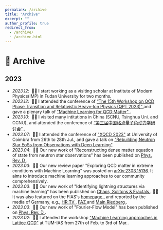 ```yaml
---
permalink: /archive
title: "Archive"
excerpt: ""
author_profile: true
redirect_from: 
  - /archive/
  - /archive.html
---
```


# 📰 Archive

## 2023
- *2023.12*: &nbsp;🎉🎉 I start working as a visiting scholar at Institute of Modern Physics(IMP) in Fudan University for two months.
- *2023.12*: &nbsp;🚆🚆 I attended the conference of  <a href='https://indico.ihep.ac.cn/event/19910/program'> “The 15th Workshop on QCD Phase Transition and Relativistic Heavy-Ion Physics (QPT 2023)” </a> and gave a plenary talk of <a href='https://indico.ihep.ac.cn/event/19910/contributions/145736/'> "Machine Learning for QCD Matter" </a>.
- *2023.10*: &nbsp;🚆🚆 I visited many intitutions in China (SCNU, Tsinghua Uni. and CCNU), and attended the conference of  <a href='https://indico.ihep.ac.cn/event/19002/contributions/142234/'> “第三届中国格点量子色动力学研讨会” </a>.
- *2023.07*: &nbsp;🚆🚆 I attended the conference of <a href='https://indico.cern.ch/event/1198629/'>"XQCD 2023"</a> at University of Coimbra from 26th to 28th Jul., and gave a talk on <a href = 'https://indico.cern.ch/event/1198629/contributions/5458400/'>"Rebuilding Neutron Star EoSs from Observations with Deep Learning"</a>.
- *2023.04*: &nbsp;🎉🎉 Our new work of "Reconstructing dense matter equation of state from neutron star observations" has been published on  <a href='https://doi.org/10.1103/PhysRevD.107.083028'> Phys. Rev. D </a>.
- *2023.03*: &nbsp;🎉🎉 Our new review paper "Exploring QCD matter in extreme conditions with Machine Learning" was posted on <a href='https://arxiv.org/abs/2303.15136'>arXiv:2303.15136</a>. It aims to introduce machine learning approaches to our community comprehensively.
- *2023.03*: &nbsp;🎉🎉 Our new work of "Identifying lightning structures via machine learning" has been published on  <a href='https://authors.elsevier.com/a/1gl7k3QI%7EFZgXf'> Chaos, Solitons & Fractals </a>. 📢📢 It was also featured on the FIAS's  <a href='https://fias.news/en/news-publicity/algorithms-illuminate-lightning-structures/'> homepage </a>, and reported by the media of Germany, e.g., <a href='https://www.ardmediathek.de/video/alle-wetter/alle-wetter-vom-21-04-2023/hr-fernsehen/Y3JpZDovL2hyLW9ubGluZS8yMDA1MTc'> HR TV </a>, <a href='https://www.faz.net/aktuell/rhein-main/frankfurt/kuenstliche-intelligenz-klaert-struktur-von-blitzen-auf-18777770.html'> FAZ </a> and <a href='https://main-riedberg.de/fias-algorithmen-erhellen-blitzstrukturen/'> Main Riedberg </a>.
- *2023.03*: &nbsp;🎉🎉 Our new work of "Fourier-Flow Model" has been published on  <a href='https://doi.org/10.1103/PhysRevD.107.056001'> Phys. Rev. D </a>.
- *2023.02*: &nbsp;🚆🚆 I attended the workshop <a href='https://indico.ph.tum.de/event/7116/'>"Machine Learning approaches in Lattice QCD"</a> at TUM-IAS from 27th of Feb. to 3rd of Mar..